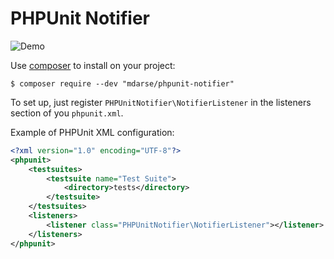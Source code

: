 PHPUnit Notifier
================

![Demo](http://i.imgur.com/XvDBg1c.gif)

Use [composer](http://getcomposer.org/) to install on your project:

```shell
$ composer require --dev "mdarse/phpunit-notifier"
```
To set up, just register `PHPUnitNotifier\NotifierListener` in the listeners section of you `phpunit.xml`.

Example of PHPUnit XML configuration:
```xml
<?xml version="1.0" encoding="UTF-8"?>
<phpunit>
    <testsuites>
        <testsuite name="Test Suite">
            <directory>tests</directory>
        </testsuite>
    </testsuites>
    <listeners>
        <listener class="PHPUnitNotifier\NotifierListener"></listener>
    </listeners>
</phpunit>
```
